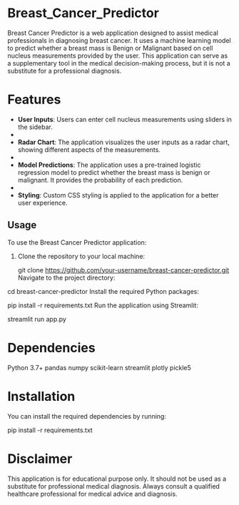 # Breast_Cancer_Predictor

Breast Cancer Predictor is a web application designed to assist medical professionals in diagnosing breast cancer. It uses a machine learning model to predict whether a breast mass is Benign or Malignant based on cell nucleus measurements provided by the user. This application can serve as a supplementary tool in the medical decision-making process, but it is not a substitute for a professional diagnosis.

# Features

- **User Inputs**: Users can enter cell nucleus measurements using sliders in the sidebar.
- 
- **Radar Chart**: The application visualizes the user inputs as a radar chart, showing different aspects of the measurements.
- 
- **Model Predictions**: The application uses a pre-trained logistic regression model to predict whether the breast mass is benign or malignant. It provides the probability of each prediction.
- 
- **Styling**: Custom CSS styling is applied to the application for a better user experience.

## Usage

To use the Breast Cancer Predictor application:

1. Clone the repository to your local machine:

   git clone https://github.com/your-username/breast-cancer-predictor.git
Navigate to the project directory:

cd breast-cancer-predictor
Install the required Python packages:

pip install -r requirements.txt
Run the application using Streamlit:

streamlit run app.py


# Dependencies

Python 3.7+
pandas
numpy
scikit-learn
streamlit
plotly
pickle5

# Installation

You can install the required dependencies by running:

pip install -r requirements.txt

# Disclaimer
This application is for educational purpose only. It should not be used as a substitute for professional medical diagnosis. Always consult a qualified healthcare professional for medical advice and diagnosis.
